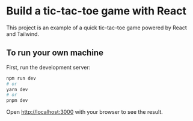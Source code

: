 # Build a tic-tac-toe game with React

This project is an example of a quick tic-tac-toe game powered by React and Tailwind.

## To run your own machine

First, run the development server:

```bash
npm run dev
# or
yarn dev
# or
pnpm dev
```

Open [http://localhost:3000](http://localhost:3000) with your browser to see the result.